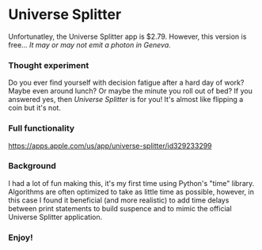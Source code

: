 # Universe Splitter

Unfortunatley, the Universe Splitter app is $2.79. However, this version is free... *It may or may not emit a photon in Geneva*.

### Thought experiment
Do you ever find yourself with decision fatigue after a hard day of work? Maybe even around lunch? Or maybe the minute you roll out of bed? If you answered yes, then *Universe Splitter* is for you! It's almost like flipping a coin but it's not.

### Full functionality
https://apps.apple.com/us/app/universe-splitter/id329233299

### Background
I had a lot of fun making this, it's my first time using Python's "time" library. Algorithms are often optimized to take as little time as possible, however, in this case I found it beneficial (and more realistic) to add time delays between print statements to build suspence and to mimic the official Universe Splitter application.

### Enjoy!
